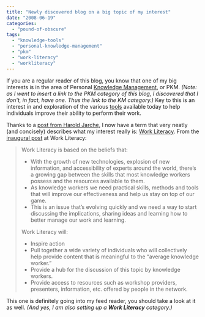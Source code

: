 ```yaml
---
title: "Newly discovered blog on a big topic of my interest"
date: "2008-06-19"
categories: 
  - "pound-of-obscure"
tags: 
  - "knowledge-tools"
  - "personal-knowledge-management"
  - "pkm"
  - "work-literacy"
  - "workliteracy"
---
```


If you are a regular reader of this blog, you know that one of my big interests is in the area of Personal [Knowledge Management](http://www.workliteracy.com/work-literacy-launched), or PKM. _(Note: as I went to insert a link to the PKM category of this blog, I discovered that I don't, in fact, have one. Thus the link to the KM category.)_ Key to this is an interest in and exploration of the various [tools](http://nsl.gbrettmiller.com/category/tools) available today to help individuals improve their ability to perform their work.

Thanks to a [post from Harold Jarche](http://www.jarche.com/2008/06/the-work-literacy-gap/), I now have a term that very neatly (and concisely) describes what my interest really is: [Work Literacy](http://www.workliteracy.com/about). From the [inaugural post](http://www.workliteracy.com/work-literacy-launched) at Work Literacy:

> Work Literacy is based on the beliefs that:
> 
> - With the growth of new technologies, explosion of new information, and accessibility of experts around the world, there’s a growing gap between the skills that most knowledge workers possess and the resources available to them.
> - As knowledge workers we need practical skills, methods and tools that will improve our effectiveness and help us stay on top of our game.
> - This is an issue that’s evolving quickly and we need a way to start discussing the implications, sharing ideas and learning how to better manage our work and learning.
> 
> Work Literacy will:
> 
> - Inspire action
> - Pull together a wide variety of individuals who will collectively help provide content that is meaningful to the “average knowledge worker.”
> - Provide a hub for the discussion of this topic by knowledge workers.
> - Provide access to resources such as workshop providers, presenters, information, etc. offered by people in the network.

This one is definitely going into my feed reader, you should take a look at it as well. _(And yes, I am also setting up a **Work Literacy** category.)_
